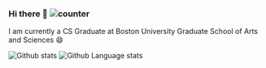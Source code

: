 ### Hi there 👋 ![counter](https://eng64hrnquaxti9.m.pipedream.net)

I am currently a CS Graduate at Boston University Graduate School of Arts and Sciences 😄

![Github stats](https://github-readme-stats.vercel.app/api?username=showndarya&show_icons=true&theme=dracula&count_private=true) ![Github Language stats](https://github-readme-stats.vercel.app/api/top-langs/?username=showndarya&langs_count=6&theme=dracula)
<!--
**Showndarya/Showndarya** is a ✨ _special_ ✨ repository because its `README.md` (this file) appears on your GitHub profile.

Here are some ideas to get you started:

- 🔭 I’m currently working on ...
- 🌱 I’m currently learning ...
- 👯 I’m looking to collaborate on ...
- 🤔 I’m looking for help with ...
- 💬 Ask me about ...
- 📫 How to reach me: ...
- 😄 Pronouns: ...
- ⚡ Fun fact: ...
-->
